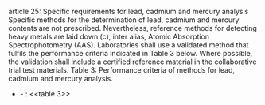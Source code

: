 article 25: Specific requirements for lead, cadmium and mercury analysis
Specific methods for the determination of lead, cadmium and mercury contents are not prescribed. Nevertheless, reference methods for detecting heavy metals are laid down (c), inter alias, Atomic Absorption Spectrophotometry (AAS). Laboratories shall use a validated method that fulfils the performance criteria indicated in Table 3 below. Where possible, the validation shall include a certified reference material in the collaborative trial test materials. Table 3: Performance criteria of methods for lead, cadmium and mercury analysis. 

<ul>
			<li> - : &lt;&lt;table 3&gt;&gt;<ul>
			</ul></li></ul>